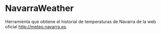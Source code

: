 # NavarraWeather
Herramienta que obtiene el historial de temperaturas de Navarra de la web oficial http://meteo.navarra.es.
